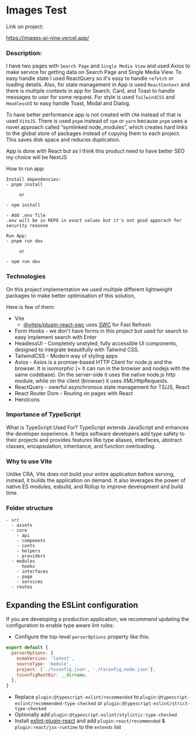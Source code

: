 # Images Test

Link on project:

https://images-pi-nine.vercel.app/

### Description:

I have two pages with `Search Page` and `Single Media View` and used
Axios to make service for getting data on Search Page and Single Media View.
To easy handle state I used ReactQuery so it's easy to handle `refetch` or
loading details. 
Also, for state management in App is used `ReactContext` and there is multiple
contexts in app for Search, Card, and Toast to handle messages to user for some
request. 
For style is used `TailwindCSS` and `HeadlessUI` to easy handle Toast, Modal and Dialog.

To have better performance app is not created with `CRA` instead of that is used `ViteJS`.
There is used `pnpm` instead of `npm` or `yarn` because `pnpm` uses a novel approach
called “symlinked node_modules”, which creates hard links to the global store of packages
instead of copying them to each project. This saves disk space and reduces duplication. 

App is done with React but as I think this product need to have better SEO my choice will be NextJS 

How to run app:

````
Install dependencies:
- pnpm install

     or

- npm install

- Add .env file
.env will be in REPO in exact values but it's not good apporach for security reasone

Run App:
- pnpm run dev

     or

- npm run dev
````

### Technologies
On this project implementation we used multiple different lightweight packages to make better optimisation of this solution,

Here is few of them:
- Vite
  - [@vitejs/plugin-react-swc](https://github.com/vitejs/vite-plugin-react-swc) uses [SWC](https://swc.rs/) for Fast Refresh
- Form Hooks - we don't have forms in this project but used  for search to easy implement search with Enter
- HeadlessUI - Completely unstyled, fully accessible UI components, designed to integrate beautifully with Tailwind CSS.
- TailwindCSS - Modern way of styling apps
- Axios - Axios is a promise-based HTTP Client for node.js and the browser. It is isomorphic (= it can run in the browser and nodejs with the same codebase). On the server-side it uses the native node.js http module, while on the client (browser) it uses XMLHttpRequests.
- ReactQuery - owerful asynchronous state management for TS/JS, React
- React Router Dom - Routing on pages with React
- HeroIcons

### Importance of TypeScript
What is TypeScript Used For? TypeScript extends JavaScript and enhances the developer experience. It helps software developers add type safety to their projects and provides features like type aliases, interfaces, abstract classes, encapsulation, inheritance, and function overloading.
 
### Why to use Vite
Unlike CRA, Vite does not build your entire application before serving, instead, it builds the application on demand. It also leverages the power of native ES modules, esbuild, and Rollup to improve development and build time.

### Folder structure

```
- src
  - assets
  - core
    - api
    - compoents
    - conts
    - helpers
    - providers
  - modules
    - hooks
    - interfaces
    - page
    - services
  - routes
```

## Expanding the ESLint configuration

If you are developing a production application, we recommend updating the configuration to enable type aware lint rules:

- Configure the top-level `parserOptions` property like this:

```js
export default {
  parserOptions: {
    ecmaVersion: 'latest',
    sourceType: 'module',
    project: ['./tsconfig.json', './tsconfig.node.json'],
    tsconfigRootDir: __dirname,
  },
}
```

- Replace `plugin:@typescript-eslint/recommended` to `plugin:@typescript-eslint/recommended-type-checked` or `plugin:@typescript-eslint/strict-type-checked`
- Optionally add `plugin:@typescript-eslint/stylistic-type-checked`
- Install [eslint-plugin-react](https://github.com/jsx-eslint/eslint-plugin-react) and add `plugin:react/recommended` & `plugin:react/jsx-runtime` to the `extends` list
